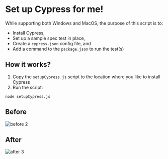 # Set up Cypress for me!
While supporting both Windows and MacOS, the purpose of this script is to:
- Install Cypress,
- Set up a sample spec test in place,
- Create a `cypress.json` config file, and
- Add a command to the `package.json` to run the test(s)

## How it works?
1. Copy the `setupCypress.js` script to the location where you like to install Cypress
2. Run the script:
```
node setupCypress.js
```

## Before

![before 2](https://github.com/mohsenny/SetupCypressForMe/assets/1129811/6a0316da-1960-4380-b6ce-1913ab1640c3)

## After

![after 3](https://github.com/mohsenny/SetupCypressForMe/assets/1129811/d41c8fc1-7497-426a-9647-0d3dbfd7dac6)
